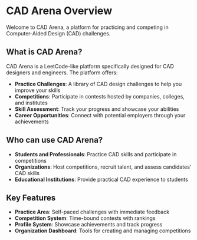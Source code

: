 
# CAD Arena Overview

Welcome to CAD Arena, a platform for practicing and competing in Computer-Aided Design (CAD) challenges.

## What is CAD Arena?

CAD Arena is a LeetCode-like platform specifically designed for CAD designers and engineers. The platform offers:

- **Practice Challenges**: A library of CAD design challenges to help you improve your skills
- **Competitions**: Participate in contests hosted by companies, colleges, and institutes
- **Skill Assessment**: Track your progress and showcase your abilities
- **Career Opportunities**: Connect with potential employers through your achievements

## Who can use CAD Arena?

- **Students and Professionals**: Practice CAD skills and participate in competitions
- **Organizations**: Host competitions, recruit talent, and assess candidates' CAD skills
- **Educational Institutions**: Provide practical CAD experience to students

## Key Features

- **Practice Area**: Self-paced challenges with immediate feedback
- **Competition System**: Time-bound contests with rankings
- **Profile System**: Showcase achievements and track progress
- **Organization Dashboard**: Tools for creating and managing competitions
